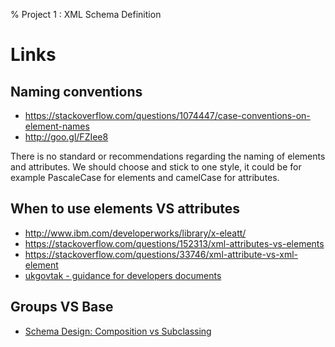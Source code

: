 % Project 1 : XML Schema Definition

# Links

## Naming conventions

* https://stackoverflow.com/questions/1074447/case-conventions-on-element-names
* http://goo.gl/FZIee8

There is no standard or recommendations regarding the naming of elements and
attributes. We should choose and stick to one style, it could be for example
PascaleCase for elements and camelCase for attributes.

## When to use elements VS attributes

* http://www.ibm.com/developerworks/library/x-eleatt/
* https://stackoverflow.com/questions/152313/xml-attributes-vs-elements
* https://stackoverflow.com/questions/33746/xml-attribute-vs-xml-element
* [ukgovtak - guidance for developers documents](http://goo.gl/bQ2YHs)

## Groups VS Base

* [Schema Design: Composition vs Subclassing](https://lists.w3.org/Archives/Public/xmlschema-dev/2002Apr/0016.html)
